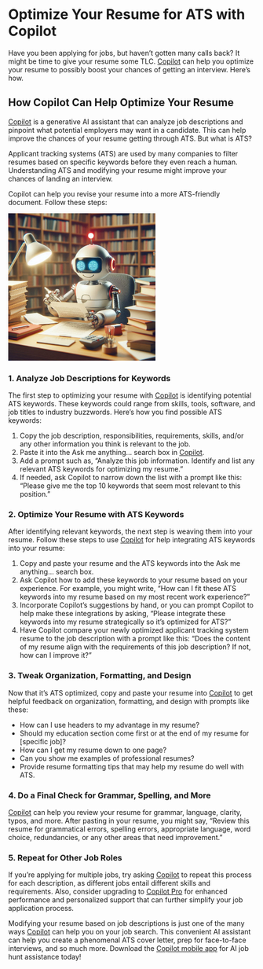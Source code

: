 # Optimize Your Resume for ATS with Copilot  
  
Have you been applying for jobs, but haven’t gotten many calls back? It might be time to give your resume some TLC. [Copilot](https://copilot.microsoft.com/?form=MA13OG&OCID=MA13OG) can help you optimize your resume to possibly boost your chances of getting an interview. Here’s how.  
  
## How Copilot Can Help Optimize Your Resume  
  
[Copilot](https://copilot.microsoft.com/?form=MA13OG&OCID=MA13OG) is a generative AI assistant that can analyze job descriptions and pinpoint what potential employers may want in a candidate. This can help improve the chances of your resume getting through ATS. But what is ATS?  
  
Applicant tracking systems (ATS) are used by many companies to filter resumes based on specific keywords before they even reach a human. Understanding ATS and modifying your resume might improve your chances of landing an interview.  
  
Copilot can help you revise your resume into a more ATS-friendly document. Follow these steps:

<img src=".images/MSFT-A-cartoon-robot-looking-through-resumes.jpeg" width="300" height="300">
  
### 1. Analyze Job Descriptions for Keywords  
  
The first step to optimizing your resume with [Copilot](https://copilot.microsoft.com/?form=MA13OG&OCID=MA13OG) is identifying potential ATS keywords. These keywords could range from skills, tools, software, and job titles to industry buzzwords. Here’s how you find possible ATS keywords:  
  
1. Copy the job description, responsibilities, requirements, skills, and/or any other information you think is relevant to the job.  
2. Paste it into the Ask me anything… search box in [Copilot](https://copilot.microsoft.com/?form=MA13OG&OCID=MA13OG).  
3. Add a prompt such as, “Analyze this job information. Identify and list any relevant ATS keywords for optimizing my resume.”  
4. If needed, ask Copilot to narrow down the list with a prompt like this: “Please give me the top 10 keywords that seem most relevant to this position.”  
  
### 2. Optimize Your Resume with ATS Keywords  
  
After identifying relevant keywords, the next step is weaving them into your resume. Follow these steps to use [Copilot](https://copilot.microsoft.com/?form=MA13OG&OCID=MA13OG) for help integrating ATS keywords into your resume:  
  
1. Copy and paste your resume and the ATS keywords into the Ask me anything… search box.  
2. Ask Copilot how to add these keywords to your resume based on your experience. For example, you might write, “How can I fit these ATS keywords into my resume based on my most recent work experience?”  
3. Incorporate Copilot’s suggestions by hand, or you can prompt Copilot to help make these integrations by asking, “Please integrate these keywords into my resume strategically so it’s optimized for ATS?”  
4. Have Copilot compare your newly optimized applicant tracking system resume to the job description with a prompt like this: “Does the content of my resume align with the requirements of this job description? If not, how can I improve it?”  
  
### 3. Tweak Organization, Formatting, and Design  
  
Now that it’s ATS optimized, copy and paste your resume into [Copilot](https://copilot.microsoft.com/?form=MA13OG&OCID=MA13OG) to get helpful feedback on organization, formatting, and design with prompts like these:  
  
- How can I use headers to my advantage in my resume?  
- Should my education section come first or at the end of my resume for [specific job]?  
- How can I get my resume down to one page?  
- Can you show me examples of professional resumes?  
- Provide resume formatting tips that may help my resume do well with ATS.  
  
### 4. Do a Final Check for Grammar, Spelling, and More  
  
[Copilot](https://copilot.microsoft.com/?form=MA13OG&OCID=MA13OG) can help you review your resume for grammar, language, clarity, typos, and more. After pasting in your resume, you might say, “Review this resume for grammatical errors, spelling errors, appropriate language, word choice, redundancies, or any other areas that need improvement.”  
  
### 5. Repeat for Other Job Roles  
  
If you’re applying for multiple jobs, try asking [Copilot](https://copilot.microsoft.com/?form=MA13OG&OCID=MA13OG) to repeat this process for each description, as different jobs entail different skills and requirements. Also, consider upgrading to [Copilot Pro](https://copilot.cloud.microsoft/en-us/copilot-pro) for enhanced performance and personalized support that can further simplify your job application process.

Modifying your resume based on job descriptions is just one of the many ways [Copilot](https://copilot.microsoft.com/?form=MA13OG&OCID=MA13OG) can help you on your job search. This convenient AI assistant can help you create a phenomenal ATS cover letter, prep for face-to-face interviews, and so much more. Download the [Copilot mobile app](https://www.microsoft.com/en-us/copilot-app) for AI job hunt assistance today!
